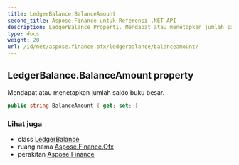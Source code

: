 ```yaml
---
title: LedgerBalance.BalanceAmount
second_title: Aspose.Finance untuk Referensi .NET API
description: LedgerBalance Properti. Mendapat atau menetapkan jumlah saldo buku besar.
type: docs
weight: 20
url: /id/net/aspose.finance.ofx/ledgerbalance/balanceamount/
---
```

## LedgerBalance.BalanceAmount property

Mendapat atau menetapkan jumlah saldo buku besar.

```csharp
public string BalanceAmount { get; set; }
```

### Lihat juga

* class [LedgerBalance](../)
* ruang nama [Aspose.Finance.Ofx](../../ledgerbalance/)
* perakitan [Aspose.Finance](../../../)


